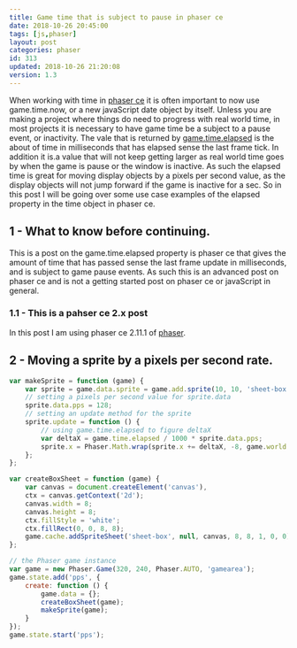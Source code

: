 ```yaml
---
title: Game time that is subject to pause in phaser ce
date: 2018-10-26 20:45:00
tags: [js,phaser]
layout: post
categories: phaser
id: 313
updated: 2018-10-26 21:20:08
version: 1.3
---
```


When working with time in [phaser ce](https://photonstorm.github.io/phaser-ce/index.html) it is often important to now use game.time.now, or a new javaScript date object by itself. Unless you are making a project where things do need to progress with real world time, in most projects it is necessary to have game time be a subject to a pause event, or inactivity. The vale that is returned by [game.time.elapsed](https://photonstorm.github.io/phaser-ce/Phaser.Time.html#elapsed) is the about of time in milliseconds that has elapsed sense the last frame tick. In addition it is.a value that will not keep getting larger as real world time goes by when the game is pause or the window is inactive. As such the elapsed time is great for moving display objects by a pixels per second value, as the display objects will not jump forward if the game is inactive for a sec. So in this post I will be going over some use case examples of the elapsed property in the time object in phaser ce.

<!-- more -->

## 1 - What to know before continuing.

This is a post on the game.time.elapsed property is phaser ce that gives the amount of time that has passed sense the last frame update in milliseconds, and is subject to game pause events. As such this is an advanced post on phaser ce and is not a getting started post on phaser ce or javaScript in general.

### 1.1 - This is a pahser ce 2.x post

In this post I am using phaser ce 2.11.1 of [phaser](https://phaser.io/).

## 2 - Moving a sprite by a pixels per second rate.


```js
var makeSprite = function (game) {
    var sprite = game.data.sprite = game.add.sprite(10, 10, 'sheet-box');
    // setting a pixels per second value for sprite.data
    sprite.data.pps = 128;
    // setting an update method for the sprite
    sprite.update = function () {
        // using game.time.elapsed to figure deltaX
        var deltaX = game.time.elapsed / 1000 * sprite.data.pps;
        sprite.x = Phaser.Math.wrap(sprite.x += deltaX, -8, game.world.width + 8);
    };
};
```

```js
var createBoxSheet = function (game) {
    var canvas = document.createElement('canvas'),
    ctx = canvas.getContext('2d');
    canvas.width = 8;
    canvas.height = 8;
    ctx.fillStyle = 'white';
    ctx.fillRect(0, 0, 8, 8);
    game.cache.addSpriteSheet('sheet-box', null, canvas, 8, 8, 1, 0, 0);
};
```

```js
// the Phaser game instance
var game = new Phaser.Game(320, 240, Phaser.AUTO, 'gamearea');
game.state.add('pps', {
    create: function () {
        game.data = {};
        createBoxSheet(game);
        makeSprite(game);
    }
});
game.state.start('pps');
```